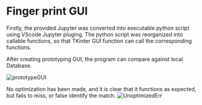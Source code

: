 # Finger print GUI

Firstly, the provided Jupyter was converted into executable python script using VScode Jupyter pluging.
The python script was reorganized into callable functions, so that TKinter GUI function can call the corresponding functions.

After creating prototyping GUI, the program can compare against local Database.

![prototypeGUI](https://github.com/Juntendo11/Juntendo11.github.io/assets/86496557/7301fb74-de29-41d8-b4a3-cc06ff1bfb47)







No optimization has been made, and it is clear that it functions as expected, but fails to miss, or false identify the match.
![UnoptimizedErr](https://github.com/Juntendo11/Juntendo11.github.io/assets/86496557/feb0941e-64e8-490a-a772-09d787d59b87)
